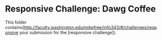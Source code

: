 # Responsive Challenge: Dawg Coffee

This folder contains(http://faculty.washington.edu/mikefree/info343/#/challenges/responsive your submission for the [responsive challenge]). 
